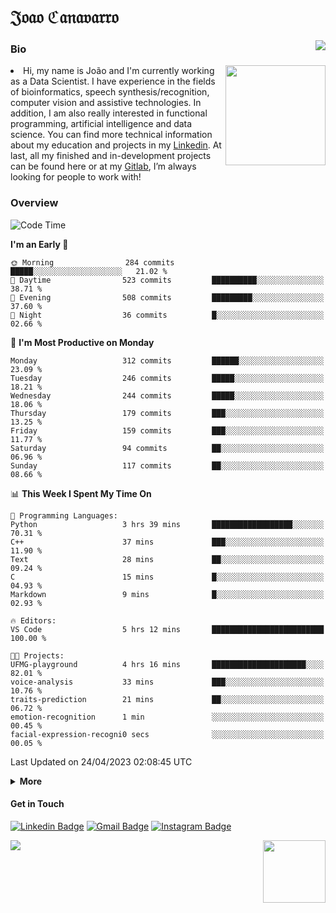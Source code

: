 <h1 align="start">𝔍𝔬𝔞𝔬 ℭ𝔞𝔫𝔞𝔳𝔞𝔯𝔯𝔬</h1>
<img src="https://komarev.com/ghpvc/?username=jvcanavarro" align="right">


### Bio 
<img src="./aot.gif" align="right" height="160">
<li>
Hi, my name is João and I'm currently working as a Data Scientist. I have experience in the fields of bioinformatics, speech synthesis/recognition, computer vision and assistive technologies. In addition, I am also really interested in functional programming, artificial intelligence and data science. You can find more technical information about my education and projects in my <a href="https://www.linkedin.com/in/jvcanavarro/">Linkedin</a>. At last, all my finished and in-development projects can be found here or at my <a href="https://gitlab.com/jvcanavarro">Gitlab</a>, I’m always looking for people to work with!
</li>

### Overview


<!--START_SECTION:waka-->
![Code Time](http://img.shields.io/badge/Code%20Time-769%20hrs%2027%20mins-blue)

**I'm an Early 🐤** 

```text
🌞 Morning                284 commits         █████░░░░░░░░░░░░░░░░░░░░   21.02 % 
🌆 Daytime                523 commits         ██████████░░░░░░░░░░░░░░░   38.71 % 
🌃 Evening                508 commits         █████████░░░░░░░░░░░░░░░░   37.60 % 
🌙 Night                  36 commits          █░░░░░░░░░░░░░░░░░░░░░░░░   02.66 % 
```
📅 **I'm Most Productive on Monday** 

```text
Monday                   312 commits         ██████░░░░░░░░░░░░░░░░░░░   23.09 % 
Tuesday                  246 commits         █████░░░░░░░░░░░░░░░░░░░░   18.21 % 
Wednesday                244 commits         █████░░░░░░░░░░░░░░░░░░░░   18.06 % 
Thursday                 179 commits         ███░░░░░░░░░░░░░░░░░░░░░░   13.25 % 
Friday                   159 commits         ███░░░░░░░░░░░░░░░░░░░░░░   11.77 % 
Saturday                 94 commits          ██░░░░░░░░░░░░░░░░░░░░░░░   06.96 % 
Sunday                   117 commits         ██░░░░░░░░░░░░░░░░░░░░░░░   08.66 % 
```


📊 **This Week I Spent My Time On** 

```text
💬 Programming Languages: 
Python                   3 hrs 39 mins       ██████████████████░░░░░░░   70.31 % 
C++                      37 mins             ███░░░░░░░░░░░░░░░░░░░░░░   11.90 % 
Text                     28 mins             ██░░░░░░░░░░░░░░░░░░░░░░░   09.24 % 
C                        15 mins             █░░░░░░░░░░░░░░░░░░░░░░░░   04.93 % 
Markdown                 9 mins              █░░░░░░░░░░░░░░░░░░░░░░░░   02.93 % 

🔥 Editors: 
VS Code                  5 hrs 12 mins       █████████████████████████   100.00 % 

🐱‍💻 Projects: 
UFMG-playground          4 hrs 16 mins       █████████████████████░░░░   82.01 % 
voice-analysis           33 mins             ███░░░░░░░░░░░░░░░░░░░░░░   10.76 % 
traits-prediction        21 mins             ██░░░░░░░░░░░░░░░░░░░░░░░   06.72 % 
emotion-recognition      1 min               ░░░░░░░░░░░░░░░░░░░░░░░░░   00.45 % 
facial-expression-recogni0 secs              ░░░░░░░░░░░░░░░░░░░░░░░░░   00.05 % 
```


 Last Updated on 24/04/2023 02:08:45 UTC
<!--END_SECTION:waka-->

<details>
  <summary><b>More</b></summary>
<p align="center">
<img align="center" src="https://github-readme-stats.vercel.app/api?username=jvcanavarro&show_icons=true&line_height=21&theme=default&hide_border=true" alt="Cana's Github Stats" />
<img align="center" src="https://github-readme-stats.vercel.app/api/top-langs/?username=jvcanavarro&theme=default&line_height=27&layout=compact&hide_border=true&hide=PostScript,PHP,HTML,Jupyter%20Notebook,Lua&langs_count=10" />
</p>
</details>

#### Get in Touch
[![Linkedin Badge](https://img.shields.io/badge/-LinkedIn-0e76a8?style=flat&logo=Linkedin&logoColor=white&link=https://www.linkedin.com/in/jvcanavarro/)](https://www.linkedin.com/in/jvcanavarro)
[![Gmail Badge](https://img.shields.io/badge/-Gmail-d14836?style=flat&logo=Gmail&logoColor=white&link=mailto:jvcanavarro@gmail.com)](mailto:jvcanavarro@gmail.com)
[![Instagram Badge](https://img.shields.io/badge/-Instagram-ff69b4?style=flat&logo=Instagram&logoColor=white&link=https://instagram.com/jlim_slam/)](https://instagram.com/jvcanavarro)

<!--[![Spotify Badge](https://img.shields.io/badge/-Spotify-success?style=flat&logo=Spotify&logoColor=white&link=https://open.spotify.com/user/jvcanavarro)](https://open.spotify.com/user/jvcanavarro)
[![Telegram Badge](https://img.shields.io/badge/-Telegram-0088cc?style=flat&logo=Telegram&logoColor=white)](https://t.me/jvcanavarro)
[![Steam Badge](https://img.shields.io/badge/-Steam-lightgrey?style=flat&logo=Steam&logoColor=white&link=https://steamcommunity.com/id/octjinn/)](https://steamcommunity.com/id/octjinn/)-->


<p>
  <a href="https://count.getloli.com/"><img src="https://count.getloli.com/get/@index?theme=rule34"></a>
  <img src="https://data.whicdn.com/images/188174384/original.gif" align="right" height = "100">
</p>
